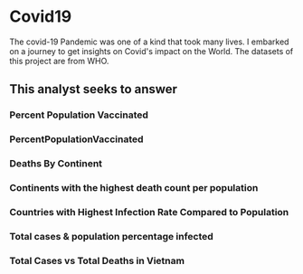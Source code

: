 # Covid19
The covid-19 Pandemic was one of a kind that took many lives. I embarked on a journey to get insights on Covid's impact on the World. The datasets of this project are from WHO.

## This analyst seeks to answer
### Percent Population Vaccinated
### PercentPopulationVaccinated
### Deaths By Continent
### Continents with the highest death count per population
### Countries with Highest Infection Rate Compared to Population
### Total cases & population percentage infected
### Total Cases vs Total Deaths in Vietnam










